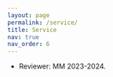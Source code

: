 ```yaml
---
layout: page
permalink: /service/
title: Service
nav: true
nav_order: 6
---
```



- Reviewer: MM 2023-2024.
